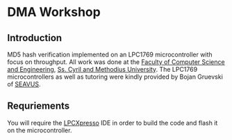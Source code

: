 # DMA Workshop

## Introduction
MD5 hash verification implemented on an LPC1769 microcontroller with
focus on throughput.  All work was done at the [Faculty of Computer
Science and Engineering](http://finki.ukim.mk/en/), [Ss. Cyril and
Methodius University](http://ukim.edu.mk/en_index.php).  The LPC1769
microcontrollers as well as tutoring were kindly provided by Bojan
Gruevski of [SEAVUS](http://www.seavus.com/).

## Requriements
You will require the
[LPCXpresso](http://www.nxp.com/products/software-and-tools/software-development-tools/software-tools/lpc-microcontroller-utilities/lpcxpresso-ide-v8.2.2:LPCXPRESSO)
IDE in order to build the code and flash it on the microcontroller.
